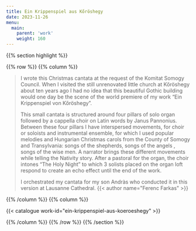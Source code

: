 ```yaml
---
title: Ein Krippenspiel aus Kőröshegy
date: 2023-11-26
menu:
  main:
    parent: 'work'
    weight: 160
---
```


{{% section highlight %}}

{{% row %}}
{{% column %}}

> I wrote this Christmas cantata at the request of the Komitat Somogy Council. When I visited the still 
> unrenovated little church at Kőröshegy about ten years ago I had no idea that this beautiful Gothic 
> building would one day be the scene of the world premiere of my work “Ein Krippenspiel von Kőröshegy”. 
>
> This small cantata is structured around four pillars of solo organ followed by a cappella choir on Latin 
> words by Janus Pannonius. Between these four pillars I have interspersed movements, for choir or soloists 
> and instrumental ensemble, for which I used popular melodies and Hungarian Christmas carols from the 
> County of Somogy and Transylvania: songs of the shepherds, songs of the angels , songs of the wise men. A 
> narrator brings these different movements while telling the Nativity story. After a pastoral for the 
> organ, the choir intones “The Holy Night” to which 3 solists placed on the organ loft respond to create an 
> echo effect until the end of the work.
>
> I orchestrated my cantata for my son Andràs who conducted it in this version at Lausanne Cathedral.
> {{< author name="Ferenc Farkas" >}}

{{% /column %}}
{{% column %}}


{{< catalogue work-id="ein-krippenspiel-aus-koeroeshegy" >}}

{{% /column %}}
{{% /row %}}
{{% /section %}}